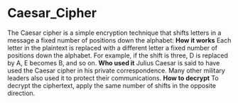 # Caesar_Cipher
The Caesar cipher is a simple encryption technique that shifts letters in a message a fixed number of positions down the alphabet: 
**How it works**
Each letter in the plaintext is replaced with a different letter a fixed number of positions down the alphabet. For example, if the shift is three, D is replaced by A, E becomes B, and so on. 
**Who used it**
Julius Caesar is said to have used the Caesar cipher in his private correspondence. Many other military leaders also used it to protect their communications. 
**How to decrypt**
To decrypt the ciphertext, apply the same number of shifts in the opposite direction.
